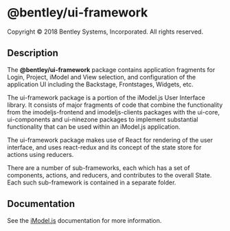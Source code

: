 # @bentley/ui-framework

Copyright © 2018 Bentley Systems, Incorporated. All rights reserved.

## Description

The __@bentley/ui-framework__ package contains application fragments for Login, Project, iModel and View selection, and configuration of the application UI including the Backstage, Frontstages, Widgets, etc.

The ui-framework package is a portion of the iModel.js User Interface library. It consists of major fragments of code that combine the
functionality from the imodeljs-frontend and imodeljs-clients packages with the ui-core, ui-components and ui-ninezone packages to implement substantial
functionality that can be used within an iModel.js application.

The ui-framework package makes use of React for rendering of the user interface, and uses react-redux and its concept of the state store for
actions using reducers.

There are a number of sub-frameworks, each which has a set of components, actions, and reducers, and contributes to the overall State. Each such
sub-framework is contained in a separate folder.

## Documentation

See the [iModel.js](https://www.imodeljs.org) documentation for more information.
